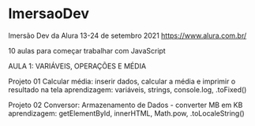 # ImersaoDev

Imersão Dev da Alura 13-24 de setembro 2021
https://www.alura.com.br/

10 aulas para começar trabalhar com JavaScript

AULA 1: VARIÁVEIS, OPERAÇÕES E MÉDIA

Projeto 01 
Calcular média: inserir dados, calcular a média e imprimir o resultado na tela
aprendizagem: variáveis, strings, console.log, .toFixed()

Projeto 02
Conversor: Armazenamento de Dados - converter MB em KB
aprendizagem: getElementById, innerHTML, Math.pow, .toLocaleString()


